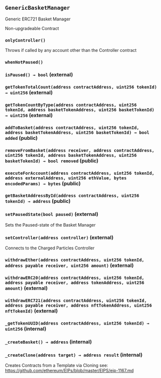 ## `GenericBasketManager`

Generic ERC721 Basket Manager


Non-upgradeable Contract

### `onlyController()`



Throws if called by any account other than the Controller contract

### `whenNotPaused()`






### `isPaused() → bool` (external)





### `getTokenTotalCount(address contractAddress, uint256 tokenId) → uint256` (external)





### `getTokenCountByType(address contractAddress, uint256 tokenId, address basketTokenAddress, uint256 basketTokenId) → uint256` (external)





### `addToBasket(address contractAddress, uint256 tokenId, address basketTokenAddress, uint256 basketTokenId) → bool added` (public)





### `removeFromBasket(address receiver, address contractAddress, uint256 tokenId, address basketTokenAddress, uint256 basketTokenId) → bool removed` (public)





### `executeForAccount(address contractAddress, uint256 tokenId, address externalAddress, uint256 ethValue, bytes encodedParams) → bytes` (public)





### `getBasketAddressById(address contractAddress, uint256 tokenId) → address` (public)





### `setPausedState(bool paused)` (external)



Sets the Paused-state of the Basket Manager

### `setController(address controller)` (external)



Connects to the Charged Particles Controller

### `withdrawEther(address contractAddress, uint256 tokenId, address payable receiver, uint256 amount)` (external)





### `withdrawERC20(address contractAddress, uint256 tokenId, address payable receiver, address tokenAddress, uint256 amount)` (external)





### `withdrawERC721(address contractAddress, uint256 tokenId, address payable receiver, address nftTokenAddress, uint256 nftTokenId)` (external)





### `_getTokenUUID(address contractAddress, uint256 tokenId) → uint256` (internal)





### `_createBasket() → address` (internal)





### `_createClone(address target) → address result` (internal)



Creates Contracts from a Template via Cloning
see: https://github.com/ethereum/EIPs/blob/master/EIPS/eip-1167.md


